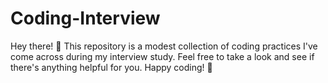 # Coding-Interview
 Hey there! 👋 This repository is a modest collection of coding practices I've come across during my interview study. Feel free to take a look and see if there's anything helpful for you. Happy coding! 🚀
